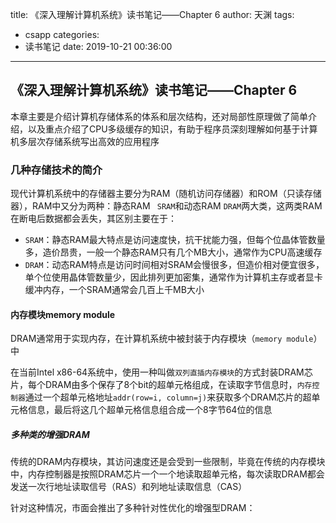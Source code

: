 title: 《深入理解计算机系统》读书笔记——Chapter 6
author: 天渊
tags:
  - csapp
categories:
  - 读书笔记
date: 2019-10-21 00:36:00
---
## 《深入理解计算机系统》读书笔记——Chapter 6

本章主要是介绍计算机存储体系的体系和层次结构，还对局部性原理做了简单介绍，以及重点介绍了CPU多级缓存的知识，有助于程序员深刻理解如何基于计算机多层次存储系统写出高效的应用程序

<!--more-->

### 几种存储技术的简介

现代计算机系统中的存储器主要分为RAM（随机访问存储器）和ROM（只读存储器），RAM中又分为两种：静态RAM ` SRAM`和动态RAM `DRAM`两大类，这两类RAM在断电后数据都会丢失，其区别主要在于：

- `SRAM`：静态RAM最大特点是访问速度快，抗干扰能力强，但每个位晶体管数量多，造价昂贵，一般一个静态RAM只有几个MB大小，通常作为CPU高速缓存
- `DRAM`：动态RAM特点是访问时间相对SRAM会慢很多，但造价相对便宜很多，单个位使用晶体管数量少，因此排列更加密集，通常作为计算机主存或者显卡缓冲内存，一个SRAM通常会几百上千MB大小

#### 内存模块memory module

DRAM通常用于实现内存，在计算机系统中被封装于内存模块（`memory module`）中

在当前Intel x86-64系统中，使用一种叫做`双列直插内存模块`的方式封装DRAM芯片，每个DRAM由多个保存了8个bit的超单元格组成，在读取字节信息时，`内存控制器`通过一个超单元格地址`addr(row=i, column=j)`来获取多个DRAM芯片的超单元格信息，最后将这几个超单元格信息组合成一个8字节64位的信息

##### 多种类的增强DRAM

传统的DRAM内存模块，其访问速度还是会受到一些限制，毕竟在传统的内存模块中，内存控制器是按照DRAM芯片一个一个地读取超单元格，每次读取DRAM都会发送一次行地址读取信号（RAS）和列地址读取信息（CAS）

针对这种情况，市面会推出了多种针对性优化的增强型DRAM：




